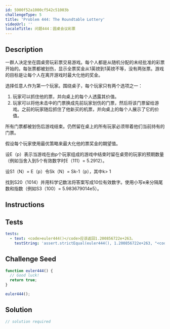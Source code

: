 ```yaml
---
id: 5900f52a1000cf542c51003b
challengeType: 5
title: 'Problem 444: The Roundtable Lottery'
videoUrl: ''
localeTitle: 问题444：圆桌会议彩票
---
```


## Description
<section id="description">一群人决定坐在圆桌旁玩彩票交易游戏。每个人都是从随机分配的未经批准的彩票开始的。每张票都被划伤，显示全票奖金从1英镑到1英镑不等，没有两张票。游戏的目标是让每个人在离开游戏时最大化他的奖金。 <p>选择任意人作为第一个玩家。围绕桌子，每个玩家只有两个选项之一： </p><ol><li>玩家可以抓住他的票，并向桌上的每个人透露其价值。 </li><li>玩家可以将他未击中的门票换成先前玩家划伤的门票，然后将该门票留给游戏。之前的玩家随后抓住了他新买的机票，并向桌上的每个人展示了它的价值。 </li></ol><p>所有门票都被划伤后游戏结束。仍然留在桌上的所有玩家必须带着他们当前持有的门票。 </p><p>假设每个玩家使用最优策略来最大化他的票奖金的期望值。 </p><p>设E（p）表示当游戏在由p个玩家组成的游戏中结束时留在桌旁的玩家的预期数量（例如当舍入到5个有效数字时E（111）= 5.2912）。 </p><p>设S1（N）= E（p）令Sk（N）= Sk-1（p），其中k&gt; 1 </p><p>找到S20（1014）并用科学记数法将答案写成10位有效数字。使用小写e来分隔尾数和指数（例如S3（100）= 5.983679014e5）。 </p></section>

## Instructions
<section id="instructions">
</section>

## Tests
<section id='tests'>

```yml
tests:
  - text: <code>euler444()</code>应该返回1.200856722e+263。
    testString: 'assert.strictEqual(euler444(), 1.200856722e+263, "<code>euler444()</code> should return 1.200856722e+263.");'

```

</section>

## Challenge Seed
<section id='challengeSeed'>

<div id='js-seed'>

```js
function euler444() {
  // Good luck!
  return true;
}

euler444();

```

</div>



</section>

## Solution
<section id='solution'>

```js
// solution required
```
</section>

